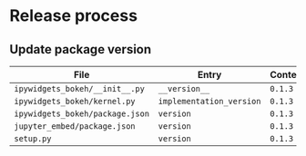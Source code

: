 # Release process

## Update package version

| File                            | Entry                    | Content  |
| ------------------------------- | ------------------------ | -------- |
| `ipywidgets_bokeh/__init__.py`  | `__version__`            | `0.1.3`  |
| `ipywidgets_bokeh/kernel.py`    | `implementation_version` | `0.1.3`  |
| `ipywidgets_bokeh/package.json` | `version`                | `0.1.3`  |
| `jupyter_embed/package.json`    | `version`                | `0.1.3`  |
| `setup.py`                      | `version`                | `0.1.3`  |
